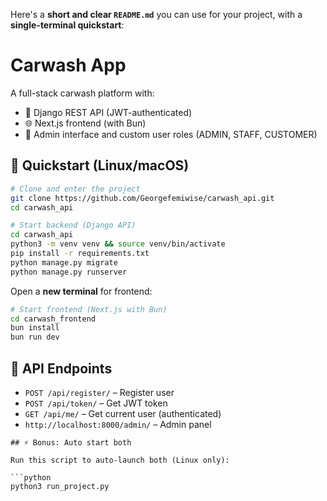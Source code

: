 Here's a **short and clear `README.md`** you can use for your project, with a **single-terminal quickstart**:

# Carwash App

A full-stack carwash platform with:

- 🧼 Django REST API (JWT-authenticated)
- 🌐 Next.js frontend (with Bun)
- 🔐 Admin interface and custom user roles (ADMIN, STAFF, CUSTOMER)

## 🔧 Quickstart (Linux/macOS)

```bash
# Clone and enter the project
git clone https://github.com/Georgefemiwise/carwash_api.git
cd carwash_api

# Start backend (Django API)
cd carwash_api
python3 -m venv venv && source venv/bin/activate
pip install -r requirements.txt
python manage.py migrate
python manage.py runserver
````

Open a **new terminal** for frontend:

```bash
# Start frontend (Next.js with Bun)
cd carwash_frontend
bun install
bun run dev
```

## 🧪 API Endpoints

* `POST /api/register/` – Register user
* `POST /api/token/` – Get JWT token
* `GET /api/me/` – Get current user (authenticated)
* `http://localhost:8000/admin/` – Admin panel


```
## ⚡ Bonus: Auto start both

Run this script to auto-launch both (Linux only):

```python
python3 run_project.py
```

